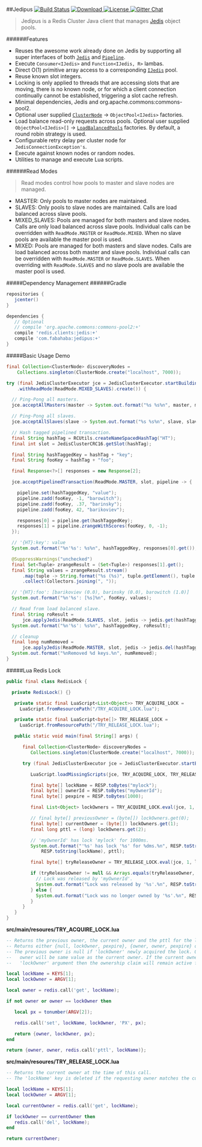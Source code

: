 ##Jedipus [![Build Status](https://travis-ci.org/jamespedwards42/jedipus.svg?branch=master)](https://travis-ci.org/jamespedwards42/jedipus) [ ![Download](https://api.bintray.com/packages/jamespedwards42/libs/jedipus/images/download.svg) ](https://bintray.com/jamespedwards42/libs/jedipus/_latestVersion) [![License](http://img.shields.io/badge/license-Apache--2-blue.svg?style=flat) ](http://www.apache.org/licenses/LICENSE-2.0) [![Gitter Chat](https://badges.gitter.im/jamespedwards42/jedipus.svg)](https://gitter.im/jamespedwards42/jedipus?utm_source=badge&utm_medium=badge&utm_campaign=pr-badge&utm_content=badge)

>Jedipus is a Redis Cluster Java client that manages [Jedis](https://github.com/xetorthio/jedis) object pools.

######Features
* Reuses the awesome work already done on Jedis by supporting all super interfaces of both  [`Jedis`](https://github.com/xetorthio/jedis/blob/master/src/main/java/redis/clients/jedis/Jedis.java) and [`Pipeline`](https://github.com/xetorthio/jedis/blob/master/src/main/java/redis/clients/jedis/Pipeline.java).
* Execute `Consumer<IJedis>` and `Function<IJedis, R>` lambas.
* Direct O(1) primitive array access to a corresponding [`IJedis`](src/main/java/com/fabahaba/jedipus/IJedis.java) pool.
* Reuse known slot integers.
* Locking is only applied to threads that are accessing slots that are moving, there is no known node, or for which a client connection continually cannot be established, triggering a slot cache refresh.
* Minimal dependencies, Jedis and org.apache.commons:commons-pool2.
* Optional user supplied [`ClusterNode`](src/main/java/com/fabahaba/jedipus/cluster/ClusterNode.java) -> `ObjectPool<IJedis>` factories.
* Load balance read-only requests across pools.  Optional user supplied `ObjectPool<IJedis>[]` -> [`LoadBalancedPools`](src/main/java/com/fabahaba/jedipus/cluster/LoadBalancedPools.java) factories.  By default, a round robin strategy is used.
* Configurable retry delay per cluster node for `JedisConnectionException's`.
* Execute against known nodes or random nodes.
* Utilities to manage and execute Lua scripts.

######Read Modes
>Read modes control how pools to master and slave nodes are managed.

* MASTER: Only pools to master nodes are maintained.  
* SLAVES: Only pools to slave nodes are maintained. Calls are load balanced across slave pools.
* MIXED_SLAVES: Pools are managed for both masters and slave nodes.  Calls are only load balanced across slave pools. Individual calls can be overridden with `ReadMode.MASTER` or `ReadMode.MIXED`.  When no slave pools are available the master pool is used.
* MIXED: Pools are managed for both masters and slave nodes.  Calls are load balanced across both master and slave pools. Individual calls can be overridden with `ReadMode.MASTER` or `ReadMode.SLAVES`.  When overriding with `ReadMode.SLAVES` and no slave pools are available the master pool is used.

#####Dependency Management
######Gradle
```groovy
repositories {
   jcenter()
}

dependencies {
   // Optional
   // compile 'org.apache.commons:commons-pool2:+'
   compile 'redis.clients:jedis:+'
   compile 'com.fabahaba:jedipus:+'
}
```

#####Basic Usage Demo
```java
final Collection<ClusterNode> discoveryNodes =
    Collections.singleton(ClusterNode.create("localhost", 7000));

try (final JedisClusterExecutor jce = JedisClusterExecutor.startBuilding(discoveryNodes)
    .withReadMode(ReadMode.MIXED_SLAVES).create()) {

  // Ping-Pong all masters.
  jce.acceptAllMasters(master -> System.out.format("%s %s%n", master, master.ping()));

  // Ping-Pong all slaves.
  jce.acceptAllSlaves(slave -> System.out.format("%s %s%n", slave, slave.ping()));

  // Hash tagged pipelined transaction.
  final String hashTag = RCUtils.createNameSpacedHashTag("HT");
  final int slot = JedisClusterCRC16.getSlot(hashTag);

  final String hashTaggedKey = hashTag + "key";
  final String fooKey = hashTag + "foo";

  final Response<?>[] responses = new Response[2];

  jce.acceptPipelinedTransaction(ReadMode.MASTER, slot, pipeline -> {

    pipeline.set(hashTaggedKey, "value");
    pipeline.zadd(fooKey, -1, "barowitch");
    pipeline.zadd(fooKey, .37, "barinsky");
    pipeline.zadd(fooKey, 42, "barikoviev");

    responses[0] = pipeline.get(hashTaggedKey);
    responses[1] = pipeline.zrangeWithScores(fooKey, 0, -1);
  });

  // '{HT}:key': value
  System.out.format("%n'%s': %s%n", hashTaggedKey, responses[0].get());

  @SuppressWarnings("unchecked")
  final Set<Tuple> zrangeResult = (Set<Tuple>) responses[1].get();
  final String values = zrangeResult.stream()
      .map(tuple -> String.format("%s (%s)", tuple.getElement(), tuple.getScore()))
      .collect(Collectors.joining(", "));

  // '{HT}:foo': [barikoviev (0.0), barinsky (0.0), barowitch (1.0)]
  System.out.format("%n'%s': [%s]%n", fooKey, values);

  // Read from load balanced slave.
  final String roResult =
      jce.applyJedis(ReadMode.SLAVES, slot, jedis -> jedis.get(hashTaggedKey));
  System.out.format("%n'%s': %s%n", hashTaggedKey, roResult);

  // cleanup
  final long numRemoved =
      jce.applyJedis(ReadMode.MASTER, slot, jedis -> jedis.del(hashTaggedKey, fooKey));
  System.out.format("%nRemoved %d keys.%n", numRemoved);
}
```

#####Lua Redis Lock

```java
public final class RedisLock {

  private RedisLock() {}

   private static final LuaScript<List<Object>> TRY_ACQUIRE_LOCK =
     LuaScript.fromResourcePath("/TRY_ACQUIRE_LOCK.lua");

   private static final LuaScript<byte[]> TRY_RELEASE_LOCK =
     LuaScript.fromResourcePath("/TRY_RELEASE_LOCK.lua");

   public static void main(final String[] args) {

      final Collection<ClusterNode> discoveryNodes =
         Collections.singleton(ClusterNode.create("localhost", 7000));

      try (final JedisClusterExecutor jce = JedisClusterExecutor.startBuilding(discoveryNodes).create()) {

         LuaScript.loadMissingScripts(jce, TRY_ACQUIRE_LOCK, TRY_RELEASE_LOCK);

         final byte[] lockName = RESP.toBytes("mylock");
         final byte[] ownerId = RESP.toBytes("myOwnerId");
         final byte[] pexpire = RESP.toBytes(1000);

         final List<Object> lockOwners = TRY_ACQUIRE_LOCK.eval(jce, 1, lockName, ownerId, pexpire);

         // final byte[] previousOwner = (byte[]) lockOwners.get(0);
         final byte[] currentOwner = (byte[]) lockOwners.get(1);
         final long pttl = (long) lockOwners.get(2);

         // 'myOwnerId' has lock 'mylock' for 1000ms.
         System.out.format("'%s' has lock '%s' for %dms.%n", RESP.toString(currentOwner),
             RESP.toString(lockName), pttl);

         final byte[] tryReleaseOwner = TRY_RELEASE_LOCK.eval(jce, 1, lockName, ownerId);

         if (tryReleaseOwner != null && Arrays.equals(tryReleaseOwner, ownerId)) {
           // Lock was released by 'myOwnerId'.
           System.out.format("Lock was released by '%s'.%n", RESP.toString(ownerId));
         } else {
           System.out.format("Lock was no longer owned by '%s'.%n", RESP.toString(ownerId));
         }
      }
   }
}
```

**src/main/resoures/TRY_ACQUIRE_LOCK.lua**
```lua
-- Returns the previous owner, the current owner and the pttl for the lock.
-- Returns either {null, lockOwner, pexpire}, {owner, owner, pexpire} or {owner, owner, pttl}.
-- The previous owner is null if 'lockOwner' newly acquired the lock. Otherwise, the previous
--   owner will be same value as the current owner. If the current owner is equal to the supplied
--   'lockOwner' argument then the ownership claim will remain active for 'pexpire' milliseconds.

local lockName = KEYS[1];
local lockOwner = ARGV[1];

local owner = redis.call('get', lockName);

if not owner or owner == lockOwner then

   local px = tonumber(ARGV[2]);

   redis.call('set', lockName, lockOwner, 'PX', px);

   return {owner, lockOwner, px};
end

return {owner, owner, redis.call('pttl', lockName)};
```

**src/main/resoures/TRY_RELEASE_LOCK.lua**
```lua
-- Returns the current owner at the time of this call.
-- The 'lockName' key is deleted if the requesting owner matches the current.

local lockName = KEYS[1];
local lockOwner = ARGV[1];

local currentOwner = redis.call('get', lockName);

if lockOwner == currentOwner then
   redis.call('del', lockName);
end

return currentOwner;
```
